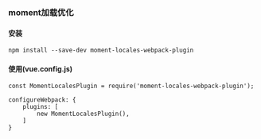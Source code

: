 ### moment加载优化

#### 安装

```
npm install --save-dev moment-locales-webpack-plugin
```

#### 使用(vue.config.js)

```
const MomentLocalesPlugin = require('moment-locales-webpack-plugin');

configureWebpack: {
    plugins: [
        new MomentLocalesPlugin(),
    ]
}

```

